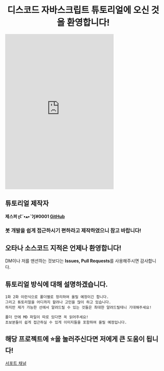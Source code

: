 <h1 align="center">디스코드 자바스크립트 튜토리얼에 오신 것을 환영합니다!</h1>

<iframe src="https://discordapp.com/widget?id=620871538920521728&theme=dark" width="350" height="500" allowtransparency="true" frameborder="0"></iframe>

## 튜토리얼 제작자

**제스퍼 ʅʕ´•ﻌ•`ʔʃ#0001 [GitHub](https://github.com/Ukong0324)**

<h3>봇 개발을 쉽게 접근하시기 편하라고 제작하였으니 참고 바랍니다! </h3>

## 오타나 소스코드 지적은 언제나 환영합니다!

DM이나 저를 맨션하는 것보다는
**Issues, Pull Requests**를 사용해주시면 감사합니다.
## 튜토리얼 방식에 대해 설명하겠습니다.

```
1화 2화 이런식으로 폴더별로 정리하여 올릴 예정이긴 합니다.
그리고 튜토리얼을 어디까지 할려나 고민을 많이 하고 있습니다.
하지만 제가 가능한 선에서 알려드릴 수 있는 것들은 최대한 알려드릴테니 기대해주세요!

폴더 안에 MD 파일이 따로 있다면 꼭 읽어주세요!
초보분들이 쉽게 접근하실 수 있게 이미지들을 포함하여 올릴 예정입니다.
```

## 해당 프로젝트에 ⭐️을 눌러주신다면 저에게 큰 도움이 됩니다!   
[서포트 채널](https://discord.gg/WVKSnJr)




